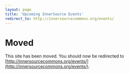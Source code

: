 ```yaml
---
layout: page
title: 'Upcoming InnerSource Events'
redirect_to: http://innersourcecommons.org/events/
---
```


# Moved

This site has been moved. You should now be redirected to [http://innersourcecommons.org/events/](http://innersourcecommons.org/events/).
